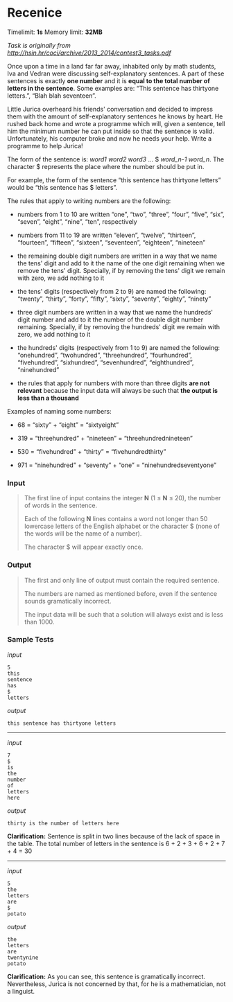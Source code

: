 # Recenice

Timelimit: **1s** Memory limit: **32MB**

*Task is originally from http://hsin.hr/coci/archive/2013_2014/contest3_tasks.pdf*

Once upon a time in a land far far away, inhabited only by math
students, Iva and Vedran were discussing self-explanatory sentences. A
part of these sentences is exactly **one number** and it is **equal to
the total number of letters in the sentence**. Some examples are: “This
sentence has thirtyone letters.”, “Blah blah seventeen”.

Little Jurica overheard his friends' conversation and decided to impress
them with the amount of self-explanatory sentences he knows by heart. He
rushed back home and wrote a programme which will, given a sentence,
tell him the minimum number he can put inside so that the sentence is
valid. Unfortunately, his computer broke and now he needs your help.
Write a programme to help Jurica!

The form of the sentence is: *word1 word2 word3* … $ *word\_n-1
word\_n*. The character $ represents the place where the number should
be put in.

For example, the form of the sentence “this sentence has thirtyone
letters” would be “this sentence has $ letters”.

The rules that apply to writing numbers are the following:

-   numbers from 1 to 10 are written “one”, “two”, “three”, “four”,
    “five”, “six”, “seven”, “eight”, “nine”, “ten”, respectively

-   numbers from 11 to 19 are written “eleven”, “twelve”, “thirteen”,
    “fourteen”, “fifteen”, “sixteen”, “seventeen”, “eighteen”,
    “nineteen”

-   the remaining double digit numbers are written in a way that we name
    the tens' digit and add to it the name of the one digit remaining
    when we remove the tens' digit. Specially, if by removing the tens'
    digit we remain with zero, we add nothing to it

-   the tens' digits (respectively from 2 to 9) are named the following:
    “twenty”, “thirty”, “forty”, “fifty”, “sixty”, “seventy”, “eighty”,
    “ninety”

-   three digit numbers are written in a way that we name the hundreds'
    digit number and add to it the number of the double digit number
    remaining. Specially, if by removing the hundreds' digit we remain
    with zero, we add nothing to it

-   the hundreds' digits (respectively from 1 to 9) are named the
    following: “onehundred”, “twohundred”, “threehundred”,
    “fourhundred”, “fivehundred”, “sixhundred”, “sevenhundred”,
    “eighthundred”, “ninehundred”

-   the rules that apply for numbers with more than three digits **are
    not relevant** because the input data will always be such that **the
    output is less than a thousand**

Examples of naming some numbers:

-   68 = “sixty” + “eight” = “sixtyeight”

-   319 = “threehundred” + “nineteen” = “threehundrednineteen”

-   530 = “fivehundred” + “thirty” = “fivehundredthirty”

-   971 = “ninehundred” + “seventy” + “one” = “ninehundredseventyone”


### Input
> The first line of input contains the integer **N** (1 ≤ **N** ≤ 20), the
> number of words in the sentence.
> 
> Each of the following **N** lines contains a word not longer than 50
> lowercase letters of the English alphabet or the character $ (none of
> the words will be the name of a number).
> 
> The character $ will appear exactly once.

### Output
> The first and only line of output must contain the required sentence.
> 
> The numbers are named as mentioned before, even if the sentence sounds
> gramatically incorrect.
> 
> The input data will be such that a solution will always exist and is
> less than 1000.

### Sample Tests
_input_

```
5
this
sentence
has
$
letters
```

_output_

```
this sentence has thirtyone letters
```

---


_input_

```
7
$
is
the
number
of
letters
here
```

_output_

```
thirty is the number of letters here
```

**Clarification:** Sentence is split in two lines because of the lack of space in the table. The total number of letters in the sentence is 6 + 2 + 3 + 6 + 2 + 7 + 4 = 30   


---


_input_

```
5
the
letters
are
$
potato
```

_output_

```
the
letters
are
twentynine
potato
```

**Clarification:** As you can see, this sentence is gramatically incorrect. Nevertheless, Jurica is not concerned by that, for he is a mathematician, not a linguist.